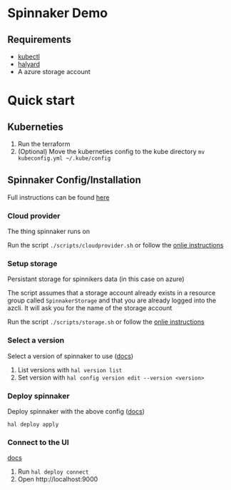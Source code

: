 # Spinnaker Demo

## Requirements

* [kubectl](https://kubernetes.io/docs/tasks/tools/install-kubectl/)
* [halyard](https://www.spinnaker.io/setup/install/halyard/#1-install-halyard)
* A azure storage account

# Quick start

## Kuberneties

1. Run the terraform
2. (Optional) Move the kuberneties config to the kube directory `mv kubeconfig.yml ~/.kube/config`

## Spinnaker Config/Installation

Full instructions can be found [here](https://www.spinnaker.io/setup/install/)

### Cloud provider

The thing spinnaker runs on

Run the script `./scripts/cloudprovider.sh` or follow the [onlie instructions](https://www.spinnaker.io/setup/install/providers/kubernetes-v2/)

### Setup storage

Persistant storage for spinnikers data (in this case on azure)

The script assumes that a storage account already exists in a resource group called `SpinnakerStorage` and that you are already logged into the azcli. It will ask you for the name of the storage account

Run the script `./scripts/storage.sh` or follow the [onlie instructions](https://www.spinnaker.io/setup/install/storage/azs/)

### Select a version

Select a version of spinnaker to use ([docs](https://www.spinnaker.io/setup/install/deploy/#pick-a-version))

1. List versions with `hal version list`
2. Set version with `hal config version edit --version <version>` 

### Deploy spinnaker

Deploy spinnaker with the above config ([docs](https://www.spinnaker.io/setup/install/deploy/#deploy-spinnaker))

`hal deploy apply`

### Connect to the UI

[docs](https://www.spinnaker.io/setup/install/deploy/#connect-to-the-spinnaker-ui)

1. Run `hal deploy connect`
2. Open http://localhost:9000
